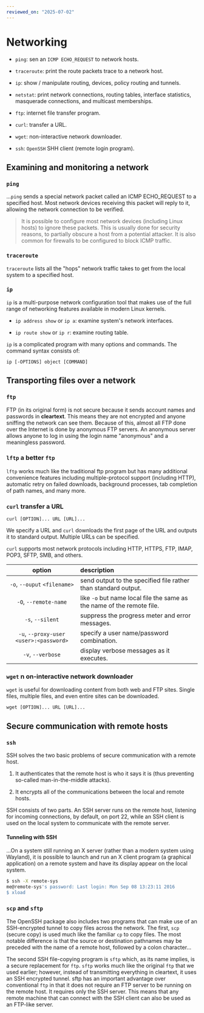 ```yaml
---
reviewed_on: "2025-07-02"
---
```


# Networking

- `ping`: sen an `ICMP ECHO_REQUEST` to network hosts.

- `traceroute`: print the route packets trace to a network host.

- `ip`: show / manipulate routing, devices, policy routing and tunnels.

- `netstat`: print network connections, routing tables, interface statistics, masquerade connections, and multicast memberships.

- `ftp`: internet file transfer program.

- `curl`: transfer a URL.

- `wget`: non-interactive network downloader.

- `ssh`: `OpenSSH` SHH client (remote login program).

## Examining and monitoring a network

### `ping`

...`ping` sends a special network packet called an ICMP ECHO_REQUEST to a specified host. Most network devices receiving this packet will reply to it, allowing the network connection to be verified.

> It is possible to configure most network devices (including Linux hosts) to ignore these packets. This is usually done for security reasons, to partially obscure a host from a potential attacker. It is also common for firewalls to be configured to block ICMP traffic.

### `traceroute`

`traceroute` lists all the "hops" network traffic takes to get from the local system to a specified host.

### `ip`

`ip` is a multi-purpose network configuration tool that makes use of the full range of networking features available in modern Linux kernels.

- `ip address show` or `ip a`: examine system's network interfaces.

- `ip route show` or `ip r`: examine routing table.

`ip` is a complicated program with many options and commands. The command syntax consists of:

```
ip [-OPTIONS] object [COMMAND]
```

## Transporting files over a network

### `ftp`

FTP (in its original form) is not secure because it sends account names and passwords in **cleartext**. This means they are not encrypted and anyone sniffing the network can see them. Because of this, almost all FTP done over the Internet is done by anonymous FTP servers. An anonymous server allows anyone to log in using the login name "anonymous" and a meaningless password.

### `lftp` a better `ftp`

`lftp` works much like the traditional ftp program but has many additional convenience features including multiple-protocol support (including HTTP), automatic retry on failed downloads, background processes, tab completion of path names, and many more.

### `curl` transfer a URL

```
curl [OPTION]... URL [URL]...
```

We specify a URL and `curl` downloads the first page of the URL and outputs it to standard output. Multiple URLs can be specified.

`curl` supports most network protocols including HTTP, HTTPS, FTP, IMAP, POP3, SFTP, SMB, and others.

|                  option                   | description                                                             |
|:-----------------------------------------:|:----------------------------------------------------------------------- |
|       `-o`, `--ouput` `<filename>`        | send output to the specified file  rather than standard output.         |
|           `-O`, `--remote-name`           | like `-o` but name local file the same  as the name of the remote file. |
|             `-s`, `--silent`              | suppress the progress meter and  error messages.                        |
| `-u`, `--proxy-user`  `<user>:<password>` | specify a user name/password  combination.                              |
|             `-v`, `--verbose`             | display verbose messages as it  executes.                               |

### `wget` n on-interactive network downloader

`wget` is useful for downloading content from both web and FTP sites. Single files, multiple files, and even entire sites can be downloaded.

```
wget [OPTION]... URL [URL]...
```

## Secure communication with remote hosts

### `ssh`

SSH solves the two basic problems of secure communication with a remote host.

1. It authenticates that the remote host is who it says it is (thus preventing so-called man-in-the-middle attacks).

2. It encrypts all of the communications between the local and remote hosts.

SSH consists of two parts. An SSH server runs on the remote host, listening for incoming connections, by default, on port $22$, while an SSH client is used on the local system to communicate with the remote server.

#### Tunneling with SSH

...On a system still running an X server (rather than a modern system using Wayland), it is possible to launch and run an X client program (a graphical application) on a remote system and have its display appear on the local system.

```bash
$ ssh -X remote-sys
me@remote-sys's password: Last login: Mon Sep 08 13:23:11 2016
$ xload
```

### `scp` and `sftp`

The OpenSSH package also includes two programs that can make use of an SSH-encrypted tunnel to copy files across the network. The first, `scp` (secure copy) is used much like the familiar `cp` to copy files. The most notable difference is that the source or destination pathnames may be preceded with the name of a remote host, followed by a colon character...

The second SSH file-copying program is `sftp` which, as its name implies, is a secure replacement for `ftp`. `sftp` works much like the original `ftp` that we used earlier; however, instead of transmitting everything in cleartext, it uses an SSH encrypted tunnel. sftp has an important advantage over conventional `ftp` in that it does not require an FTP server to be running on the remote host. It requires only the SSH server. This means that any remote machine that can connect with the SSH client can also be used as an FTP-like server.
